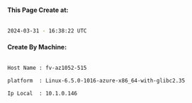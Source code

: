 
   
#### This Page Create at:

```bash

2024-03-31 - 16:38:22 UTC

```

#### Create By Machine:

```bash

Host Name : fv-az1052-515

platform  : Linux-6.5.0-1016-azure-x86_64-with-glibc2.35

Ip Local  : 10.1.0.146

```

